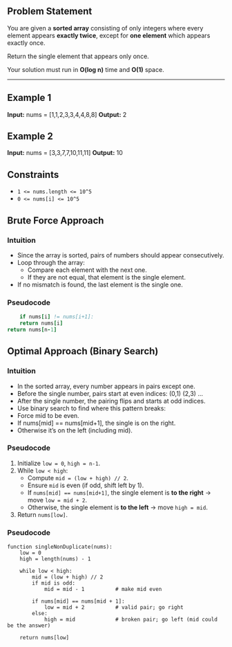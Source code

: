 ## Problem Statement
You are given a **sorted array** consisting of only integers where every element appears **exactly twice**, except for **one element** which appears exactly once.  

Return the single element that appears only once.  

Your solution must run in **O(log n)** time and **O(1)** space.

---

## Example 1
**Input:** nums = [1,1,2,3,3,4,4,8,8]
**Output:** 2



## Example 2
**Input:**  nums = [3,3,7,7,10,11,11]
**Output:** 10

## Constraints
- `1 <= nums.length <= 10^5`
- `0 <= nums[i] <= 10^5`


## Brute Force Approach
### Intuition
- Since the array is sorted, pairs of numbers should appear consecutively.
- Loop through the array:
  - Compare each element with the next one.
  - If they are not equal, that element is the single element.
- If no mismatch is found, the last element is the single one.

### Pseudocode
```for i from 0 to n-2 step 2:
    if nums[i] != nums[i+1]:
    return nums[i]
return nums[n-1]
```

## Optimal Approach (Binary Search)
### Intuition
- In the sorted array, every number appears in pairs except one.
- Before the single number, pairs start at even indices: (0,1) (2,3) ...
- After the single number, the pairing flips and starts at odd indices.
- Use binary search to find where this pattern breaks:
- Force mid to be even.
- If nums[mid] == nums[mid+1], the single is on the right.
- Otherwise it’s on the left (including mid).

### Pseudocode
1. Initialize `low = 0`, `high = n-1`.
2. While `low < high`:
   - Compute `mid = (low + high) // 2`.
   - Ensure `mid` is even (if odd, shift left by 1).
   - If `nums[mid] == nums[mid+1]`, the single element is **to the right** → move `low = mid + 2`.
   - Otherwise, the single element is **to the left** → move `high = mid`.
3. Return `nums[low]`.

### Pseudocode
```
function singleNonDuplicate(nums):
    low = 0
    high = length(nums) - 1

    while low < high:
        mid = (low + high) // 2
        if mid is odd:
            mid = mid - 1          # make mid even

        if nums[mid] == nums[mid + 1]:
            low = mid + 2          # valid pair; go right
        else:
            high = mid             # broken pair; go left (mid could be the answer)

    return nums[low]
```




